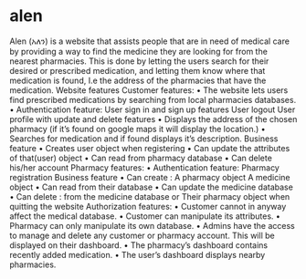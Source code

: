 # alen

Alen (አለን) is a website that assists people that are in need of medical care by providing a way to find the medicine they are looking for from the nearest pharmacies. This is done by letting the users search for their desired or prescribed medication, and letting them know where that medication is found, I.e the address of the pharmacies that have the medication.
Website features
Customer features:
• The website lets users find prescribed medications by searching from local pharmacies databases.
• Authentication feature: User sign in and sign up features
User logout
User profile with update and delete features
• Displays the address of the chosen pharmacy (if it’s found on google maps it will display the location.)
• Searches for medication and if found displays it’s description.
Business feature
• Creates user object when registering
• Can update the attributes of that(user) object
• Can read from pharmacy database
• Can delete his/her account
Pharmacy features:
• Authentication feature: Pharmacy registration
Business feature
• Can create : A pharmacy object
A medicine object
• Can read from their database
• Can update the medicine database
• Can delete : from the medicine database or
Their pharmacy object when quitting the website
Authorization features:
• Customer cannot in anyway affect the medical database.
• Customer can manipulate its attributes.
• Pharmacy can only manipulate its own database.
• Admins have the access to manage and delete any customer or pharmacy account. This will be displayed on their dashboard.
• The pharmacy’s dashboard contains recently added medication.
• The user’s dashboard displays nearby pharmacies.
